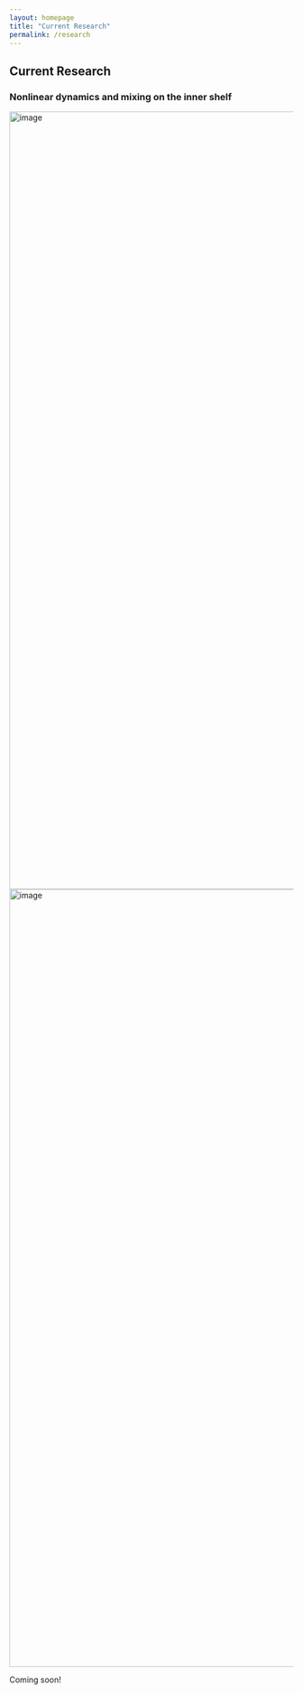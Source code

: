 ```yaml
---
layout: homepage
title: "Current Research"
permalink: /research
---
```


## Current Research

### Nonlinear dynamics and mixing on the inner shelf
<img width="1378" alt="image" src="https://github.com/user-attachments/assets/58e05b01-89d7-4d60-bdd4-542d77bc94e3" />
<img width="1378" alt="image" src="https://github.com/user-attachments/assets/49117f91-a945-416e-9666-7484c5b652de" />


Coming soon!
